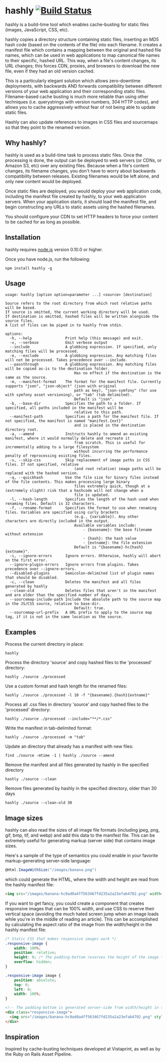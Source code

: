hashly [![Build Status](https://secure.travis-ci.org/labaneilers/hashly.png?branch=master)](http://travis-ci.org/labaneilers/hashly)
======

hashly is a build-time tool which enables cache-busting for static files (images, JavaScript, CSS, etc).

hashly copies a directory structure containing static files, inserting an MD5 hash code (based on the contents of the file) into each filename. It creates a manifest file which contains a mapping between the original and hashed file names, which can be used in web applications to map canonical file names to their specific, hashed URL. This way, when a file's content changes, its URL changes; this forces CDN, proxies, and browsers to download the new file, even if they had an old version cached.

This is a particularly elegant solution which allows zero-downtime deployments, with backwards AND forwards compatibility between different versions of your web application and their corresponding static files. Filename-based cache busting is much more reliable than using other techniques (i.e. querystrings with version numbers, 304 HTTP codes), and allows you to cache aggressively without fear of not being able to update static files.

Hashly can also update references to images in CSS files and sourcemaps so that they point to the renamed version.

Why hashly?
------------------
hashly is used as a build-time task to process static files. Once the processing is done, the output can be deployed to web servers (or CDNs, or Amazon S3, etc) over any existing files. Because when a file's content changes, its filename changes, you don't have to worry about backwards compatibility between releases. Existing filenames would be left alone, and only new content would be deployed.

Once static files are deployed, you would deploy your web application code, including the manifest file created by hashly, to your web application servers. When your application starts, it should load the manifest file, and begin constructing any URLs to static assets using the hashed filenames.

You should configure your CDN to set HTTP headers to force your content to be cached for as long as possible.

Installation
------------------
hashly requires [node.js](http://nodejs.org) version 0.10.0 or higher.

Once you have node.js, run the following:

```shell
npm install hashly -g
```

Usage
------------------

```
usage: hashly [option option=parameter ...] <source> [destination]

Source refers to the root directory from which root relative paths will be based.
If source is omitted, the current working directory will be used.
If destination is omitted, hashed files will be written alongside the source files.
A list of files can be piped in to hashly from stdin.

options:
  -h, --help               Print help (this message) and exit.
  -v, --verbose            Emit verbose output
  --include                A globbing expression. If specified, only matching files will be processed.
  -e, --exclude            A globbing expression. Any matching files will not be processed. Takes precedence over --include.
  --passthrough            A globbing expression. Any matching files will be copied as-is to the destination folder.
                               Has no effect if the destination is the same as the source.
  -m, --manifest-format    The format for the manifest file. Currently supports "json", "json-object" (json with original
                               path as key), "json-symfony" (for use with symfony asset versioning), or "tab" (tab delimited).
                               Default is "json".
  -b, --base-dir           Specifies the path to a folder. If specified, all paths included in the manifest will be
                               relative to this path.
  --manifest-path          Specifies a path for the manifest file. If not specified, the manifest is named "manifest.{ext}"
                               and is placed in the destination directory root.
  -a, --amend              Instructs hashly to amend an existing manifest, where it would normally delete and recreate it
                               from scratch. This is useful for incrementally adding to a large filesystem
                               without incurring the performance penalty of reprocessing existing files.
  -s, --skip-css           Skip replacement of image paths in CSS files. If not specified, relative
                               (and root relative) image paths will be replaced with the hashed version.
  -q, --quickhash          Use the file size for binary files instead of the file contents. This makes processing large binary
                               files extremely quick, though at a (extremely slight) risk that a hashcode will not change when a
                               file is updated.
  -l, --hash-length        Specifies the length of the hash used when renaming files. Default is 32 characters.
  -f, --rename-format      Specifies the format to use when renaming files. Variables are specified using curly brackets
                               (e.g., {variable}). Any other characters are directly included in the output.
                               Available variables include:
                                   - {basename}: the base filename without extension
                                   - {hash}: the hash value
                                   - {extname}: the file extension
                               Default is "{basename}-hc{hash}{extname}".
  -i, --ignore-errors      Ignore errors. Otherwise, hashly will abort on the first error.
  --ignore-plugin-errors   Ignore errors from plugins. Takes precedence over --ignore-errors.
  --disabled-plugins       Semicolon-delimited list of plugin names that should be disabled.
  -c, --clean              Deletes the manifest and all files generated by hashly
  --clean-old              Deletes files that aren't in the manifest and are older than the specified number of days.
  --sourcemap-include-path Include the absolute path to the source map in the JS/CSS source, relative to base-dir.
                               Default: true.
  --sourcemap-url-prefix   A URL prefix to apply to the source map tag, if it is not in the same location as the source.
```

Examples
------------------

Process the current directory in place:

```shell
hashly
```

Process the directory 'source' and copy hashed files to the 'processed' directory:

```shell
hashly ./source ./processed
```

Use a custom format and hash length for the renamed files:

```shell
hashly ./source ./processed -l 10 -f "{basename}.{hash}{extname}"
```

Process all .css files in directory 'source' and copy hashed files to the 'processed' directory:

```shell
hashly ./source ./processed --include="**/*.css"
```

Write the manifest in tab-delimited format:

```shell
hashly ./source ./processed -m "tab"
```

Update an directory that already has a manifest with new files:

```shell
find ./source -mtime -1 | hashly ./source --amend
```

Remove the manifest and all files generated by hashly in the specified directory

```shell
hashly ./source --clean
```

Remove files generated by hashly in the specified directory, older than 30 days

```shell
hashly ./source --clean-old 30
```

Image sizes
------------------
hashly can also read the sizes of all image file formats (including jpeg, png, gif, bmp, tif, and webp) and add this data to the manifest file. This can be extremely useful for generating markup (server side) that contains image sizes.

Here's a sample of the type of semantics you could enable in your favorite markup-generating server-side language:

```csharp
@Html.ImageWithSize("/images/banana.png")
```

which could generate the HTML, where the width and height are read from the hashly manifest file:

```html
<img src="/images/banana-hc9ad0a4ff563467fd235a2a23efab4702.png" width="400" height="300" />
```

If you want to get fancy, you could create a component that creates responsive images that can be 100% width, and use CSS to reserve their vertical space (avoiding the much hated screen jump when an image loads while you're in the middle of reading an article). This can be accomplished by calculating the aspect ratio of the image from the width/height in the hashly manifest file:

```css
/* Static CSS that makes responsive images work */
.responsive-image {
	width: 100%;
	position: relative;
	height: 0; /* The padding-bottom reserves the height of the image */
	overflow: hidden;
}

.responsive-image image {
	position: absolute;
	top: 0;
	left: 0;
	width: 100%;
}
```

```html
<!-- The padding-bottom is generated server-side from width/height in the hashly manifest -->
<div class="responsive-image">
  <img src="/images/banana-hc9ad0a4ff563467fd235a2a23efab4702.png" style="padding-bottom: 75.25%;" />
</div>
```

Inspiration
------------------
Inspired by cache-busting techniques developed at Vistaprint, as well as by the Ruby on Rails Asset Pipeline.

